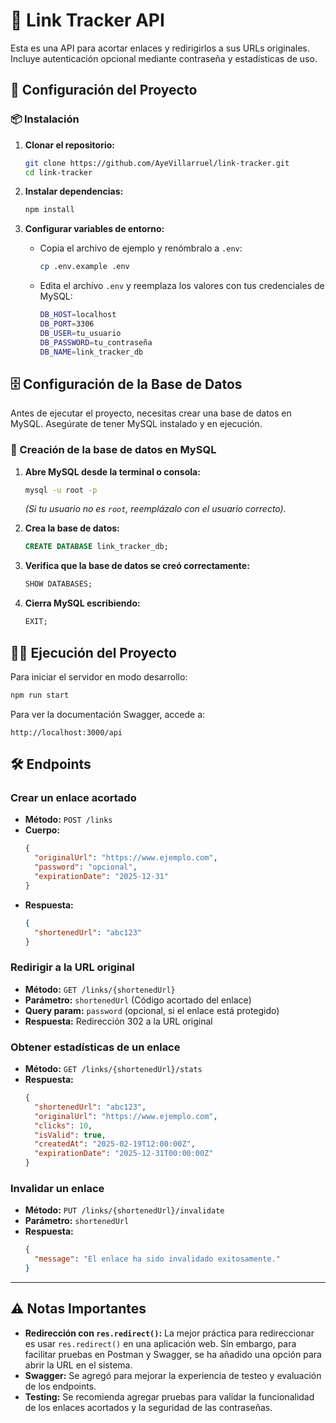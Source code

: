 # 📌 Link Tracker API

Esta es una API para acortar enlaces y redirigirlos a sus URLs originales. Incluye autenticación opcional mediante contraseña y estadísticas de uso.

## 🚀 Configuración del Proyecto

### 📦 Instalación

1. **Clonar el repositorio:**
   ```sh
   git clone https://github.com/AyeVillarruel/link-tracker.git
   cd link-tracker
   ```

2. **Instalar dependencias:**
   ```sh
   npm install
   ```

3. **Configurar variables de entorno:**
   - Copia el archivo de ejemplo y renómbralo a `.env`:
     ```sh
     cp .env.example .env
     ```
   - Edita el archivo `.env` y reemplaza los valores con tus credenciales de MySQL:
     ```sh
     DB_HOST=localhost
     DB_PORT=3306
     DB_USER=tu_usuario
     DB_PASSWORD=tu_contraseña
     DB_NAME=link_tracker_db
     ```

## 🗄️ Configuración de la Base de Datos

Antes de ejecutar el proyecto, necesitas crear una base de datos en MySQL. Asegúrate de tener MySQL instalado y en ejecución.

### **📌 Creación de la base de datos en MySQL**

1. **Abre MySQL desde la terminal o consola:**  
   ```sh
   mysql -u root -p
   ```
   *(Si tu usuario no es `root`, reemplázalo con el usuario correcto).*

2. **Crea la base de datos:**  
   ```sql
   CREATE DATABASE link_tracker_db;
   ```

3. **Verifica que la base de datos se creó correctamente:**  
   ```sql
   SHOW DATABASES;
   ```

4. **Cierra MySQL escribiendo:**  
   ```sql
   EXIT;
   ```

## 🏃‍♀️ Ejecución del Proyecto

Para iniciar el servidor en modo desarrollo:
```sh
npm run start
```

Para ver la documentación Swagger, accede a:
```
http://localhost:3000/api
```

## 🛠️ Endpoints

### **Crear un enlace acortado**
- **Método:** `POST /links`
- **Cuerpo:**
  ```json
  {
    "originalUrl": "https://www.ejemplo.com",
    "password": "opcional",
    "expirationDate": "2025-12-31"
  }
  ```
- **Respuesta:**
  ```json
  {
    "shortenedUrl": "abc123"
  }
  ```

### **Redirigir a la URL original**
- **Método:** `GET /links/{shortenedUrl}`
- **Parámetro:** `shortenedUrl` (Código acortado del enlace)
- **Query param:** `password` (opcional, si el enlace está protegido)
- **Respuesta:** Redirección 302 a la URL original

### **Obtener estadísticas de un enlace**
- **Método:** `GET /links/{shortenedUrl}/stats`
- **Respuesta:**
  ```json
  {
    "shortenedUrl": "abc123",
    "originalUrl": "https://www.ejemplo.com",
    "clicks": 10,
    "isValid": true,
    "createdAt": "2025-02-19T12:00:00Z",
    "expirationDate": "2025-12-31T00:00:00Z"
  }
  ```

### **Invalidar un enlace**
- **Método:** `PUT /links/{shortenedUrl}/invalidate`
- **Parámetro:** `shortenedUrl`
- **Respuesta:**
  ```json
  {
    "message": "El enlace ha sido invalidado exitosamente."
  }
  ```

---

## ⚠️ Notas Importantes

- **Redirección con `res.redirect()`:** La mejor práctica para redireccionar es usar `res.redirect()` en una aplicación web. Sin embargo, para facilitar pruebas en Postman y Swagger, se ha añadido una opción para abrir la URL en el sistema.
- **Swagger:** Se agregó para mejorar la experiencia de testeo y evaluación de los endpoints.
- **Testing:** Se recomienda agregar pruebas para validar la funcionalidad de los enlaces acortados y la seguridad de las contraseñas.


